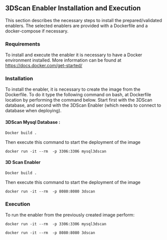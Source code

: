 
## 3DScan Enabler Installation and Execution

This section describes the necessary steps to install the prepared/validated enablers. The selected enablers are provided with a Dockerfile and a docker-compose if necessary.

### Requirements
To install and execute the enabler it is necessary to have a Docker environment installed. 
More information can be found at https://docs.docker.com/get-started/

### Installation
To install the enabler, it is necessary to create the image from the Dockerfile. 
To do it type the following command on bash, at Dockerfile location by performing the command below. 
Start first with the 3DScan database, and second with the 3DScan Enabler (which needs to connect to database when deploying). 

#### 3DScan Mysql Database : 

```
Docker build .
```

Then execute this command to start the deployment of the image

```
docker run -it --rm  -p 3306:3306 mysql3dscan
```

#### 3D Scan Enabler 

```
Docker build .
```
Then execute this command to start the deployment of the image

```
docker run -it --rm  -p 8080:8080 3dscan
```

### Execution

To run the enabler from the previously created image perform:

```
docker run -it --rm  -p 3306:3306 mysql3dscan
```

```
docker run -it --rm  -p 8080:8080 3dscan
```
